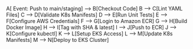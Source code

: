  A[ Event: Push to main/staging] --> B[Checkout Code]
    B --> C[Lint YAML Files]
    C --> D[Validate K8s Manifests]
    D --> E[Run Unit Tests]
    E --> F[Configure AWS Credentials]
    F --> G[Login to Amazon ECR]
    G --> H[Build Docker Image]
    H --> I[Tag with SHA & latest]
    I --> J[Push to ECR]
    J --> K[Configure kubectl]
    K --> L[Setup EKS Access]
    L --> M[Update K8s Manifests]
    M --> N[Deploy to EKS Cluster]
